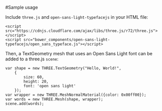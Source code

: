#Sample usage

Include `three.js` and `open-sans-light-typefacejs` in your HTML file:

    <script src="https://cdnjs.cloudflare.com/ajax/libs/three.js/r72/three.js"></script>
    <script src="bower_components/open-sans-light-typefacejs/open_sans_typeface.js"></script>

Then, a TextGeometry mesh that uses an Open Sans Light font can be added to a three.js `scene`:

    var shape = new THREE.TextGeometry("Hello, World!",
        {
            size: 60,
            height: 20,
            font: 'open sans light'
        });
    var wrapper = new THREE.MeshNormalMaterial({color: 0x00ff00});
    var words = new THREE.Mesh(shape, wrapper);
    scene.add(words);
